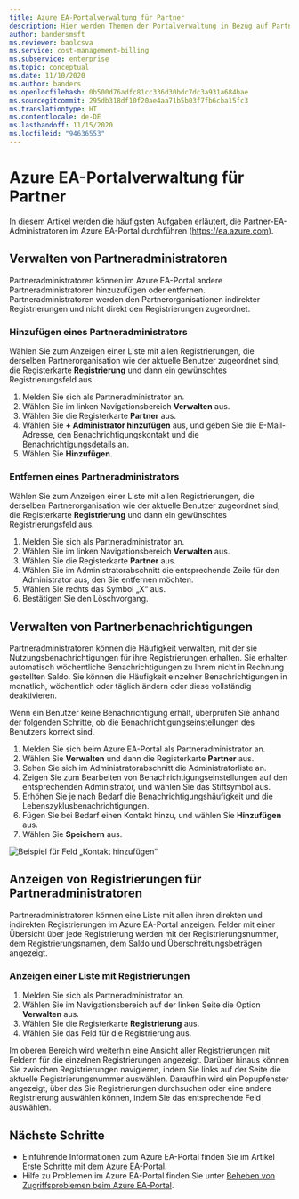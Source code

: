 ```yaml
---
title: Azure EA-Portalverwaltung für Partner
description: Hier werden Themen der Portalverwaltung in Bezug auf Partner beschrieben.
author: bandersmsft
ms.reviewer: baolcsva
ms.service: cost-management-billing
ms.subservice: enterprise
ms.topic: conceptual
ms.date: 11/10/2020
ms.author: banders
ms.openlocfilehash: 0b500d76adfc81cc336d30bdc7dc3a931a684bae
ms.sourcegitcommit: 295db318df10f20ae4aa71b5b03f7fb6cba15fc3
ms.translationtype: HT
ms.contentlocale: de-DE
ms.lasthandoff: 11/15/2020
ms.locfileid: "94636553"
---
```

# <a name="azure-ea-portal-administration-for-partners"></a>Azure EA-Portalverwaltung für Partner

In diesem Artikel werden die häufigsten Aufgaben erläutert, die Partner-EA-Administratoren im Azure EA-Portal durchführen (https://ea.azure.com).

## <a name="manage-partner-administrators"></a>Verwalten von Partneradministratoren

Partneradministratoren können im Azure EA-Portal andere Partneradministratoren hinzuzufügen oder entfernen. Partneradministratoren werden den Partnerorganisationen indirekter Registrierungen und nicht direkt den Registrierungen zugeordnet.

### <a name="add-a-partner-administrator"></a>Hinzufügen eines Partneradministrators

Wählen Sie zum Anzeigen einer Liste mit allen Registrierungen, die derselben Partnerorganisation wie der aktuelle Benutzer zugeordnet sind, die Registerkarte **Registrierung** und dann ein gewünschtes Registrierungsfeld aus.

1. Melden Sie sich als Partneradministrator an.
1. Wählen Sie im linken Navigationsbereich **Verwalten** aus.
1. Wählen Sie die Registerkarte **Partner** aus.
1. Wählen Sie **+ Administrator hinzufügen** aus, und geben Sie die E-Mail-Adresse, den Benachrichtigungskontakt und die Benachrichtigungsdetails an.
1. Wählen Sie **Hinzufügen**.

### <a name="remove-a-partner-administrator"></a>Entfernen eines Partneradministrators

Wählen Sie zum Anzeigen einer Liste mit allen Registrierungen, die derselben Partnerorganisation wie der aktuelle Benutzer zugeordnet sind, die Registerkarte **Registrierung** und dann ein gewünschtes Registrierungsfeld aus.

1. Melden Sie sich als Partneradministrator an.
1. Wählen Sie im linken Navigationsbereich **Verwalten** aus.
1. Wählen Sie die Registerkarte **Partner** aus.
1. Wählen Sie im Administratorabschnitt die entsprechende Zeile für den Administrator aus, den Sie entfernen möchten.
1. Wählen Sie rechts das Symbol „X“ aus.
1. Bestätigen Sie den Löschvorgang.

## <a name="manage-partner-notifications"></a>Verwalten von Partnerbenachrichtigungen

Partneradministratoren können die Häufigkeit verwalten, mit der sie Nutzungsbenachrichtigungen für ihre Registrierungen erhalten. Sie erhalten automatisch wöchentliche Benachrichtigungen zu Ihrem nicht in Rechnung gestellten Saldo. Sie können die Häufigkeit einzelner Benachrichtigungen in monatlich, wöchentlich oder täglich ändern oder diese vollständig deaktivieren.

Wenn ein Benutzer keine Benachrichtigung erhält, überprüfen Sie anhand der folgenden Schritte, ob die Benachrichtigungseinstellungen des Benutzers korrekt sind.

1. Melden Sie sich beim Azure EA-Portal als Partneradministrator an.
2. Wählen Sie **Verwalten** und dann die Registerkarte **Partner** aus.
3. Sehen Sie sich im Administratorabschnitt die Administratorliste an.
4. Zeigen Sie zum Bearbeiten von Benachrichtigungseinstellungen auf den entsprechenden Administrator, und wählen Sie das Stiftsymbol aus.
5. Erhöhen Sie je nach Bedarf die Benachrichtigungshäufigkeit und die Lebenszyklusbenachrichtigungen.
6. Fügen Sie bei Bedarf einen Kontakt hinzu, und wählen Sie **Hinzufügen** aus.
7. Wählen Sie **Speichern** aus.

![Beispiel für Feld „Kontakt hinzufügen“ ](./media/ea-partner-portal-administration/create-ea-manage-partner-notification.png)

## <a name="view-enrollments-for-partner-administrators"></a>Anzeigen von Registrierungen für Partneradministratoren

Partneradministratoren können eine Liste mit allen ihren direkten und indirekten Registrierungen im Azure EA-Portal anzeigen. Felder mit einer Übersicht über jede Registrierung werden mit der Registrierungsnummer, dem Registrierungsnamen, dem Saldo und Überschreitungsbeträgen angezeigt.

### <a name="view-a-list-of-enrollments"></a>Anzeigen einer Liste mit Registrierungen

1. Melden Sie sich als Partneradministrator an.
1. Wählen Sie im Navigationsbereich auf der linken Seite die Option **Verwalten** aus.
1. Wählen Sie die Registerkarte **Registrierung** aus.
1. Wählen Sie das Feld für die Registrierung aus.

Im oberen Bereich wird weiterhin eine Ansicht aller Registrierungen mit Feldern für die einzelnen Registrierungen angezeigt. Darüber hinaus können Sie zwischen Registrierungen navigieren, indem Sie links auf der Seite die aktuelle Registrierungsnummer auswählen. Daraufhin wird ein Popupfenster angezeigt, über das Sie Registrierungen durchsuchen oder eine andere Registrierung auswählen können, indem Sie das entsprechende Feld auswählen.

## <a name="next-steps"></a>Nächste Schritte

- Einführende Informationen zum Azure EA-Portal finden Sie im Artikel [Erste Schritte mit dem Azure EA-Portal](ea-portal-get-started.md).
- Hilfe zu Problemen im Azure EA-Portal finden Sie unter [Beheben von Zugriffsproblemen beim Azure EA-Portal](ea-portal-troubleshoot.md).
